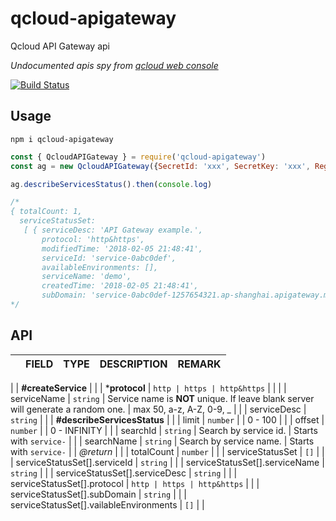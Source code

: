 # qcloud-apigateway

Qcloud API Gateway api

_Undocumented apis spy from [qcloud web console](https://console.qcloud.com/apigateway)_

[![Build Status](https://travis-ci.org/vitarn/qcloud-apigateway.svg?branch=master)](https://travis-ci.org/vitarn/qcloud-apigateway)

## Usage

`npm i qcloud-apigateway`

```js
const { QcloudAPIGateway } = require('qcloud-apigateway')
const ag = new QcloudAPIGateway({SecretId: 'xxx', SecretKey: 'xxx', Region: 'sh'})

ag.describeServicesStatus().then(console.log)

/*
{ totalCount: 1,
  serviceStatusSet:
   [ { serviceDesc: 'API Gateway example.',
       protocol: 'http&https',
       modifiedTime: '2018-02-05 21:48:41',
       serviceId: 'service-0abc0def',
       availableEnvironments: [],
       serviceName: 'demo',
       createdTime: '2018-02-05 21:48:41',
       subDomain: 'service-0abc0def-1257654321.ap-shanghai.apigateway.myqcloud.com' } ] }
*/
```

## API

|   | FIELD | TYPE | DESCRIPTION | REMARK |
| - | ---   | ---  | ---         | ---    |
|
| **#createService** |
|   | ***protocol** | `http | https | http&https` | |
|   | serviceName | `string` | Service name is **NOT** unique. If leave blank server will generate a random one. | max 50, a-z, A-Z, 0-9, _ |
|   | serviceDesc | `string` |
|
| **#describeServicesStatus** |
|   | limit | `number` | | 0 - 100 |
|   | offset | `number` | | 0 - INFINITY |
|   | searchId | `string` | Search by service id. | Starts with `service-` |
|   | searchName | `string` | Search by service name. | Starts with `service-` |
| _@return_ |
|   | totalCount | `number` |
|   | serviceStatusSet | `[]` |
|   | serviceStatusSet[].serviceId | `string` |
|   | serviceStatusSet[].serviceName | `string` |
|   | serviceStatusSet[].serviceDesc | `string` |
|   | serviceStatusSet[].protocol | `http | https | http&https` |
|   | serviceStatusSet[].subDomain | `string` |
|   | serviceStatusSet[].vailableEnvironments | `[]` |
|
